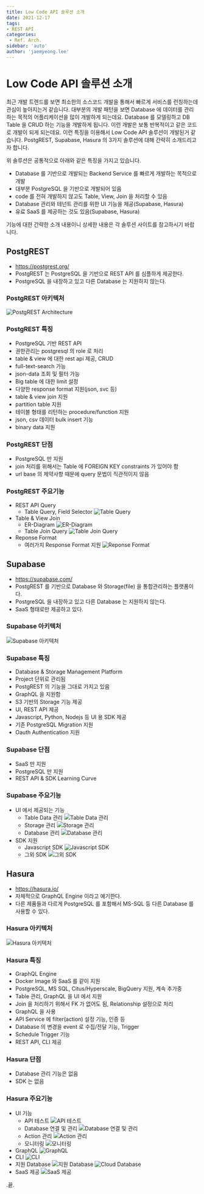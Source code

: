 ```yaml
---
title: Low Code API 솔루션 소개
date: 2021-12-17
tags:
- REST API
categories: 
 - Ref. Arch.
sidebar: 'auto'
author: 'jaemyeong.lee'
---
```


# Low Code API 솔루션 소개

최근 개발 트렌드를 보면 최소한의 소스코드 개발을 통해서 빠르게 서비스를 런칭하는데 관심이 높아지는거 같습니다.
대부분의 개발 패턴을 보면 Database 에 데이터를 관리하는 목적의 어플리케이션을 많이 개발하게 되는데요.
Database 를 모델링하고 DB Table 을 CRUD 하는 기능을 개발하게 됩니다.
이런 개발은 보통 반복적이고 같은 코드로 개발이 되게 되는데요.
이런 특징을 이용해서 Low Code API 솔루션이 개발된거 같습니다.
PostgREST, Supabase, Hasura 의 3가지 솔루션에 대해 간략히 소개드리고자 합니다.

위 솔루션은 공통적으로 아래와 같은 특징을 가지고 있습니다.

- Database 를 기반으로 개발되는 Backend Service 를 빠르게 개발하는 목적으로 개발
- 대부분 PostgreSQL 을 기반으로 개발되어 있음
- code 를 전혀 개발하지 않고도 Table, View, Join 을 처리할 수 있음
- Database 관리와 테넌트 관리를 위한 UI 기능을 제공(Supabase, Hasura)
- 유료 SaaS 를 제공하는 것도 있음(Supabase, Hasura)

기능에 대한 간략한 소개 내용이니 상세한 내용은 각 솔루션 사이트를 참고하시기 바랍니다.

## PostgREST

- <https://postgrest.org/>
- PostgREST 는 PostgreSQL 을 기반으로 REST API 를 심플하게 제공한다.
- PostgreSQL 을 내장하고 있고 다른 Database 는 지원하지 않는다.

### PostgREST 아키텍처

![PostgREST Architecture](./images/postgrest_archi.png)

### PostgREST 특징

- PostgreSQL 기반 REST API
- 권한관리는 postgresql 의 role 로 처리
- table & view 에 대한 rest api 제공, CRUD
- full-text-search 가능
- json-data 조회 및 필터 가능
- Big table 에 대한 limit 설정
- 다양한 response format 지원(json, svc 등)
- table & view join 지원
- partition table 지원
- 테이블 형태를 리턴하는 procedure/function 지원
- json, csv 데이터 bulk insert 기능
- binary data 지원

### PostgREST 단점

- PostgreSQL 만 지원
- join 처리를 위해서는 Table 에 FOREIGN KEY constraints 가 있어야 함
- url base 의 제약사항 때문에 query 문법이 직관적이지 않음

### PostgREST 주요기능

- REST API Query
  - Table Query, Field Selector
    ![Table Query](./images/2021-12-17-15-55-21.png)
- Table & View Join
  - ER-Diagram
    ![ER-Diagram](./images/2021-12-17-15-53-07.png)
  - Table Join Query
    ![Table Join Query](./images/2021-12-17-15-55-56.png)
- Reponse Format
  - 여러가지 Response Format 지원
    ![Reponse Format](./images/2021-12-17-15-59-58.png)

## Supabase

- <https://supabase.com/>
- PostgREST 를 기반으로 Database 와 Storage(file) 을 통합관리하는 플랫폼이다.
- PostgreSQL 을 내장하고 있고 다른 Database 는 지원하지 않는다.
- SaaS 형태로만 제공하고 있다.

### Supabase 아키텍처

![Supabase 아키텍처](./images/2021-12-17-16-05-01.png)

### Supabase 특징

- Database & Storage Management Platform
- Project 단위로 관리됨
- PostgREST 의 기능을 그대로 가지고 있음
- GraphQL 을 지원함
- S3 기반의 Storage 기능 제공
- UI, REST API 제공
- Javascript, Python, Nodejs 등 UI 용 SDK 제공
- 기존 PostgreSQL Migration 지원
- Oauth Authentication 지원

### Supabase 단점

- SaaS 만 지원
- PostgreSQL 만 지원
- REST API & SDK Learning Curve

### Supabase 주요기능

- UI 에서 제공되는 기능
  - Table Data 관리
   ![Table Data 관리](./images/2021-12-17-16-06-33.png)
  - Storage 관리
    ![Storage 관리](./images/2021-12-17-16-07-47.png)
  - Database 관리
    ![Database 관리](./images/2021-12-17-16-10-11.png)
- SDK 지원
  - Javascript SDK
    ![Javascript SDK](./images/2021-12-17-16-13-04.png)
  - 그외 SDK
    ![그외 SDK](./images/2021-12-17-16-14-56.png)

## Hasura

- <https://hasura.io/>
- 자체적으로 GraphQL Engine 이라고 예기한다.
- 다른 제품들과 다르게 PostgreSQL 를 포함해서 MS-SQL 등 다른 Database 를 사용할 수 있다.

### Hasura 아키텍처

![Hasura 아키텍처](./images/2021-12-17-16-30-10.png)

### Hasura 특징

- GraphQL Engine
- Docker Image 와 SaaS 를 같이 지원
- PostgreSQL, MS SQL, Citus/Hyperscale, BigQuery 지원, 계속 추가중
- Table 관리, GraphQL 을 UI 에서 지원
- Join 을 처리하기 위해서 FK 가 없어도 됨, Relationship 설정으로 처리
- GraphQL 을 사용
- API Service 에 filter(action) 설정 기능, 인증 등
- Database 의 변경을 event 로 수집/전달 기능, Trigger
- Schedule Trigger 기능
- REST API, CLI 제공

### Hasura 단점

- Database 관리 기능은 없음
- SDK 는 없음

### Hasura 주요기능

- UI 기능
  - API 테스트
    ![API 테스트](./images/2021-12-17-16-17-51.png)
  - Database 연결 및 관리
    ![Database 연결 및 관리](./images/2021-12-17-16-18-26.png)
  - Action 관리
    ![Action 관리](./images/2021-12-17-16-19-15.png)
  - 모니터링
    ![모니터링](./images/2021-12-17-16-19-46.png)
- GraphQL
  ![GraphQL](./images/2021-12-17-16-24-53.png)
- CLI
  ![CLI](./images/2021-12-17-16-26-37.png)
- 지원 Database
  ![지원 Database](./images/2021-12-17-16-24-05.png)
  ![Cloud Database](./images/2021-12-17-16-29-07.png)
- SaaS 제공
  ![SaaS 제공](./images/2021-12-17-16-21-40.png)

.끝.

